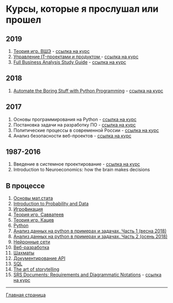<!-- Yandex.Metrika counter -->
<script type="text/javascript" >
   (function(m,e,t,r,i,k,a){m[i]=m[i]||function(){(m[i].a=m[i].a||[]).push(arguments)};
   m[i].l=1*new Date();k=e.createElement(t),a=e.getElementsByTagName(t)[0],k.async=1,k.src=r,a.parentNode.insertBefore(k,a)})
   (window, document, "script", "https://mc.yandex.ru/metrika/tag.js", "ym");

   ym(54428956, "init", {
        clickmap:true,
        trackLinks:true,
        accurateTrackBounce:true,
        webvisor:true
   });
</script>
<noscript><div><img src="https://mc.yandex.ru/watch/54428956" style="position:absolute; left:-9999px;" alt="" /></div></noscript>
<!-- /Yandex.Metrika counter -->

# Курсы, которые я прослушал или прошел


## 2019
1. [Теория игр. ВШЭ](desc/GameTheoryHSE.md) - [ссылка на курс](https://www.coursera.org/learn/game-theory)
2. [Управление IT-проектами и продуктом ](desc/ProductMng.md) - [ссылка на курс](https://youtu.be/bVJSwGJolSs)
3. [Full Business Analysis Study Guide](desc/BA.md) - [ссылка на курс](https://www.udemy.com/course/business-analysis-study-guide/)

## 2018
1. [Automate the Boring Stuff with Python Programming](desc/BoringStuff.md) - [ссылка на курс](https://www.udemy.com/automate/)

## 2017
1. Основы программирования на Python - [ссылка на курс](https://www.coursera.org/learn/python-osnovy-programmirovaniya)
2. Постановка задачи на разработку ПО - [ссылка на курс](https://stepik.org/course/1128/)
3. Политические процессы в современной России - [ссылка на курс](https://stepik.org/course/132)
4. Анализ безопасности веб-проектов - [ссылка на курс](https://stepik.org/course/127)

## 1987-2016
1. Введение в системное проектирование - [ссылка на курс](https://www.coursera.org/learn/systems-engineering)
2. Introduction to Neuroeconomics: how the brain makes decisions

## В процессе
1. [Основы мат.стата](https://stepik.org/course/76/)
2. [Introduction to Probability and Data](https://www.coursera.org/learn/probability-intro/home/welcome)
3. [Игрофикация](https://stepik.org/course/50391/syllabus)
4. [Теория игр, Савватеев](https://www.youtube.com/playlist?list=PLlx2izuC9gjj4crXUkw2luo8JfNCfmbkn)
5. [Теория игр, Кацев](https://www.youtube.com/watch?v=DCsw0R0F6cU&list=PLlb7e2G7aSpQVM2Q2_31gb58sWdhmxmAQ)
6. [Python](https://www.youtube.com/playlist?list=PLlb7e2G7aSpQhNphPSpcO4daaRPeVstku)
7. [Анализ данных на python в примерах и задачах. Часть 1 (весна 2018)](https://www.youtube.com/playlist?list=PLlb7e2G7aSpRb95_Wi7lZ-zA6fOjV3_l7)
8. [Анализ данных на python в примерах и задачах. Часть 2 (осень 2018)](https://www.youtube.com/playlist?list=PLlb7e2G7aSpT1ntsozWmWJ4kGUsUs141Y)
9. [Нейронные сети](https://stepik.org/course/50352)
10. [Веб-разработка](https://stepik.org/course/154)
12. [Шахматы](https://www.udemy.com/live-chess-playthrough-intermediate/)
13. [Документирование API](https://github.com/docops-hq/learnapidoc-ru/blob/master/introduction-rest-apis/video-presentations.md)
14. [SQL](https://stepik.org/course/551)
15. [The art of storytelling](https://www.khanacademy.org/partner-content/pixar/storytelling/)
16. [SRS Documents: Requirements and Diagrammatic Notations](desc/SRS_Documents.md) - [ссылка на курс](https://www.coursera.org/learn/srs-documents-requirements)

---
[Главная страница](/../)
